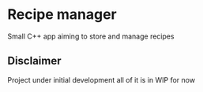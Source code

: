 # Recipe manager
Small C++ app aiming to store and manage recipes

## Disclaimer
Project under initial development all of it is in WIP for now
